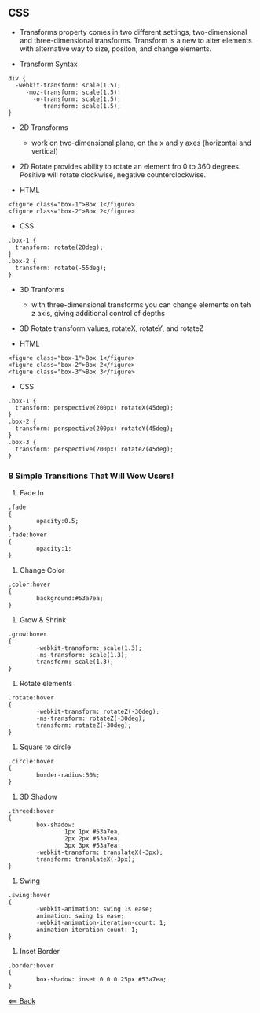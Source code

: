 ## CSS

- Transforms property comes in two different settings, two-dimensional and three-dimensional transforms. Transform is a new to alter elements with alternative way to size, positon, and change elements.

- Transform Syntax
```
div {
  -webkit-transform: scale(1.5);
     -moz-transform: scale(1.5);
       -o-transform: scale(1.5);
          transform: scale(1.5);
}
```

- 2D Transforms
    - work on two-dimensional plane, on the x and y axes (horizontal and vertical)
- 2D Rotate provides ability to rotate an element fro 0 to 360 degrees. Positive will rotate clockwise, negative counterclockwise.

- HTML
```
<figure class="box-1">Box 1</figure>
<figure class="box-2">Box 2</figure>
```

- CSS
```
.box-1 {
  transform: rotate(20deg);
}
.box-2 {
  transform: rotate(-55deg);
}
```
- 3D Tranforms
    - with three-dimensional transforms you can change elements on teh z axis, giving additional control of depths
- 3D Rotate transform values, rotateX, rotateY, and rotateZ

- HTML
```
<figure class="box-1">Box 1</figure>
<figure class="box-2">Box 2</figure>
<figure class="box-3">Box 3</figure>
```

- CSS
```
.box-1 {
  transform: perspective(200px) rotateX(45deg);
}
.box-2 {
  transform: perspective(200px) rotateY(45deg);
}
.box-3 {
  transform: perspective(200px) rotateZ(45deg);
}
```

### 8 Simple Transitions That Will Wow Users!
1. Fade In
```
.fade
{
        opacity:0.5;
}
.fade:hover
{
        opacity:1;
}
```
1. Change Color
```
.color:hover
{
        background:#53a7ea;
}
```
1. Grow & Shrink
```
.grow:hover
{
        -webkit-transform: scale(1.3);
        -ms-transform: scale(1.3);
        transform: scale(1.3);
}
```
1. Rotate elements
```
.rotate:hover
{
        -webkit-transform: rotateZ(-30deg);
        -ms-transform: rotateZ(-30deg);
        transform: rotateZ(-30deg);
}
```
1. Square to circle
```
.circle:hover
{
        border-radius:50%;
}
```
1. 3D Shadow
```
.threed:hover
{
        box-shadow:
                1px 1px #53a7ea,
                2px 2px #53a7ea,
                3px 3px #53a7ea;
        -webkit-transform: translateX(-3px);
        transform: translateX(-3px);
}
```
1. Swing
```
.swing:hover
{
        -webkit-animation: swing 1s ease;
        animation: swing 1s ease;
        -webkit-animation-iteration-count: 1;
        animation-iteration-count: 1;
}
```
1. Inset Border
```
.border:hover
{
        box-shadow: inset 0 0 0 25px #53a7ea;
}
```

[<== Back](README.md)